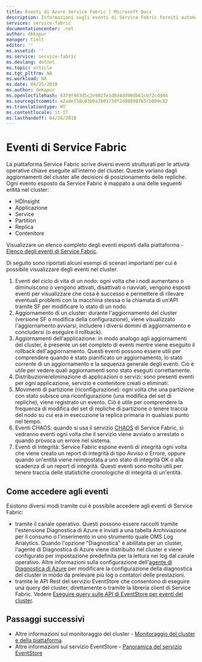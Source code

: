 ```yaml
---
title: Eventi di Azure Service Fabric | Microsoft Docs
description: Informazioni sugli eventi di Service Fabric forniti automaticamente per monitorare il cluster di Azure Service Fabric.
services: service-fabric
documentationcenter: .net
author: dkkapur
manager: timlt
editor: ''
ms.assetid: ''
ms.service: service-fabric
ms.devlang: dotnet
ms.topic: article
ms.tgt_pltfrm: NA
ms.workload: NA
ms.date: 04/25/2018
ms.author: dekapur
ms.openlocfilehash: 6379f463d5c2e9027e1d8d4dd90db61cb72cdd44
ms.sourcegitcommit: e2adef58c03b0a780173df2d988907b5cb809c82
ms.translationtype: HT
ms.contentlocale: it-IT
ms.lasthandoff: 04/28/2018
---
```

# <a name="service-fabric-events"></a>Eventi di Service Fabric 

La piattaforma Service Fabric scrive diversi eventi strutturati per le attività operative chiave eseguite all'interno del cluster. Queste variano dagli aggiornamenti del cluster alle decisioni di posizionamento delle repliche. Ogni evento esposto da Service Fabric è mappato a una delle seguenti entità nel cluster:
* HDInsight
* Applicazione
* Service
* Partition
* Replica 
* Contenitore

Visualizzare un elenco completo degli eventi esposti dalla piattaforma - [Elenco degli eventi di Service Fabric](service-fabric-diagnostics-event-generation-operational.md).

Di seguito sono riportati alcuni esempi di scenari importanti per cui è possibile visualizzare degli eventi nel cluster. 
1. Eventi del ciclo di vita di un nodo: ogni volta che i nodi aumentano o diminuiscono o vengono attivati, disattivati o riavviati, vengono esposti eventi per visualizzare che cosa è successo e permettere di rilevare eventuali problemi con la macchina stessa o la chiamata di un'API tramite SF per modificare lo stato di un nodo.
1. Aggiornamento di un cluster: durante l'aggiornamento del cluster (versione SF o modifica della configurazione), viene visualizzato l'aggiornamento avviarsi, includere i diversi domini di aggiornamento e concludersi (o eseguire il rollback). 
1. Aggiornamenti dell'applicazione: in modo analogo agli aggiornamenti del cluster, è presente un set completo di eventi mentre viene eseguito il rollback dell'aggiornamento. Questi eventi possono essere utili per comprendere quando è stato pianificato un aggiornamento, lo stato corrente di un aggiornamento e la sequenza generale degli eventi. Ciò è utile per vedere quali aggiornamenti sono stato eseguiti correttamente.
1. Distribuzione/eliminazione di applicazioni o servizi: sono presenti eventi per ogni applicazione, servizio e contenitore creati o eliminati.
1. Movimenti di partizione (riconfigurazione): ogni volta che una partizione con stato subisce una riconfigurazione (una modifica del set di repliche), viene registrato un evento. Ciò è utile per comprendere la frequenza di modifica del set di repliche di partizione o tenere traccia del nodo su cui era in esecuzione la replica primaria in qualsiasi punto nel tempo.
1. Eventi CHAOS: quando si usa il servizio [CHAOS](service-fabric-controlled-chaos.md) di Service Fabric, si vedranno eventi ogni volta che il servizio viene avviato o arrestato o quando provoca un errore nel sistema.
1. Eventi di integrità: Service Fabric espone eventi di integrità ogni volta che viene creato un report di integrità di tipo Avviso o Errore, oppure quando un'entità viene reimpostata a uno stato di integrità OK o alla scadenza di un report di integrità. Questi eventi sono molto utili per tenere traccia delle statistiche cronologiche di integrità di un'entità. 

## <a name="how-to-access-events"></a>Come accedere agli eventi

Esistono diversi modi tramite cui è possibile accedere agli eventi di Service Fabric:
* tramite il canale operativo. Questi possono essere raccolti tramite l'estensione Diagnostica di Azure e inviati a una tabella Archiviazione per il consumo o l'inserimento in uno strumento quale OMS Log Analytics. Quando l'opzione "Diagnostica" è abilitata per un cluster, l'agente di Diagnostica di Azure viene distribuito nel cluster e viene configurato per impostazione predefinita per la lettura nei log dal canale operativo. Altre informazioni sulla configurazione dell'[agente di Diagnostica di Azure](service-fabric-diagnostics-event-aggregation-wad.md) per modificare la configurazione della diagnostica del cluster in modo da prelevare più log o contatori delle prestazioni. 
* tramite le API Rest del servizio EventStore che consentono di eseguire una query del cluster, direttamente o tramite la libreria client di Service Fabric. Vedere [Eseguire query sulle API di EventStore per eventi del cluster](service-fabric-diagnostics-eventstore-query.md).

## <a name="next-steps"></a>Passaggi successivi
* Altre informazioni sul monitoraggio del cluster - [Monitoraggio del cluster e della piattaforma](service-fabric-diagnostics-event-generation-infra.md).
* Altre informazioni sul servizio EventStore - [Panoramica del servizio EventStore](service-fabric-diagnostics-eventstore.md)
